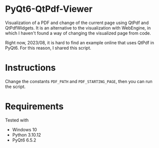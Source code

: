 # PyQt6-QtPdf-Viewer

Visualization of a PDF and change of the current page using QtPdf and QtPdfWidgets.
It is an alternative to the visualization with WebEngine, in which I haven't found a way of changing the visualized page from code.

Right now, 2023/08, it is hard to find an example online that uses QtPdf in PyQt6. For this reason, I shared this script.

# Instructions

Change the constants `PDF_PATH` and `PDF_STARTING_PAGE`, then you can run the script.

# Requirements

Tested with

- Windows 10
- Python 3.10.12
- PyQt6 6.5.2
